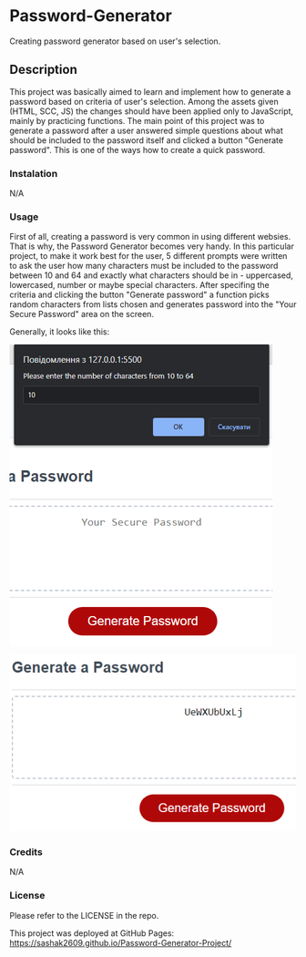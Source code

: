 # Password-Generator
Creating password generator based on user's selection.

## Description
This project was basically aimed to learn and implement how to generate a password based on criteria of user's selection. Among the assets given (HTML, SCC, JS) the changes should have been applied only to JavaScript, mainly by practicing functions. The main point of this project was to generate a password after a user answered simple questions about what should be included to the password itself and clicked a button "Generate password". This is one of the ways how to create a quick password.

### Instalation
N/A

### Usage
First of all, creating a password is very common in using different websies. That is why, the Password Generator becomes very handy. In this particular project, to make it work best for the user, 5 different prompts were written to ask the user how many characters must be included to the password between 10 and 64 and exactly what characters should be in - uppercased, lowercased, number or maybe special characters. After specifing the criteria and clicking the button "Generate password" a function picks random characters from lists chosen and generates password into the "Your Secure Password" area on the screen.

Generally, it looks like this:

![alt text](assets/PG1.png)



![alt text](assets/GP2.png)

### Credits
N/A

### License
Please refer to the LICENSE in the repo.

This project was deployed at GitHub Pages: https://sashak2609.github.io/Password-Generator-Project/
